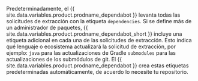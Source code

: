 Predeterminadamente, el {{ site.data.variables.product.prodname_dependabot }} levanta todas las solicitudes de extracción con la etiqueta `dependencies`. Si se define más de un administrador de paquetes, {{ site.data.variables.product.prodname_dependabot_short }} incluye una etiqueta adicional en cada una de las solicitudes de extracción. Esto indica qué lenguaje o ecosistema actualizará la solicitud de extracción, por ejemplo: `java` para las actualizaciones de Gradle `submodules` para las actualizaciones de los submódulos de git. El {{ site.data.variables.product.prodname_dependabot }} crea estas etiquetas predeterminadas automáticamente, de acuerdo lo necesite tu repositorio.
